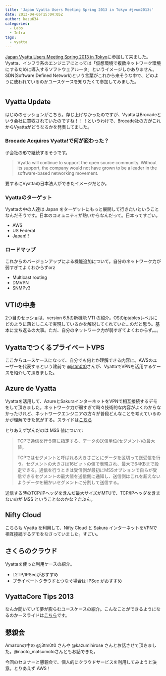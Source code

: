 ```yaml
---
title: 'Japan Vyatta Users Meeting Spring 2013 in Tokyo #jvum2013s'
date: 2013-04-05T15:04:05Z
author: kazu634
categories:
  - Labs
  - Infra
tags:
  - vyatta
---
```

<a href="http://atnd.org/event/jvum2013s" onclick="__gaTracker('send', 'event', 'outbound-article', 'http://atnd.org/event/jvum2013s', 'Japan Vyatta Users Meeting Spring 2013 in Tokyo');">Japan Vyatta Users Meeting Spring 2013 in Tokyo</a>に参加して来ました。Vyatta、インフラ系のエンジニアにとっては「仮想環境で複数ネットワーク環境にするために導入するソフトウェアルータ」というイメージしかありません。SDN(Software Defined Network)という言葉がこれから来そうな中で、どのように使われているのかユースケースを知りたくて参加してみました。

<img class="aligncenter" alt="" src="http://www.vyatta-users.jp/390786964421033_547dc903.png" />

<!--more-->

## Vyatta Update

はじめのセッションがこちら。存じ上げなかったのですが、VyattaはBrocadeという会社に買収されていたのですね！！！というわけで、Brocade社の方がこれからVyattaがどうなるかを発表してました。

### Brocade Acquires Vyatta!で何が変わった？

子会社の形で継続するそうです。

> Vyatta will continue to support the open source community. Without its support, the company would not have grown to be a leader in the software-based networking movement.

要するにVyattaの日本法人ができたイメージだとか。

### Vyattaのターゲット

Vyattaの中の人達は Japan をターゲットにもっと展開して行きたいということなんだそうです。日本のコミュニティが熱いからなんだって。日本ってすごい。

  * AWS
  * US Federal
  * Japan!!!

### ロードマップ

これからのバージョンアップによる機能追加について。自分のネットワーク力が弱すぎてよくわからずorz

  * Multicast routing
  * DMVPN
  * SNMPv3

## VTIの中身

2つ目のセッショは、version 6.5の新機能 VTI の紹介。OSのiptablesレベルにどのように落としこんで実現しているかを解説してくれていた…のだと思う。基本に立ち返るの大事。ただ、自分のネットワーク力が弱すぎてよくわからず。。。

## VyattaでつくるプライベートVPS

ここからユースケースになって、自分でも何とか理解できる内容に。AWSのユーザーを代表するという建前で <a href="http://d.hatena.ne.jp/j3tm0t0/" onclick="__gaTracker('send', 'event', 'outbound-article', 'http://d.hatena.ne.jp/j3tm0t0/', '@jstm0t0');" target="_blank">@jstm0t0</a>さんが、VyattaでVPNを活用するケースを紹介して頂きました。

## Azure de Vyatta

Vyattaを活用して、AzureとSakuraインターネットをVPNで相互接続するデモをして頂きました。ネットワーク力が弱すぎて時々技術的な内容がよくわからなかったけれど、ネットワークエンジニアの方々が普段どんなことを考えているのかが理解できた気がする。スライドは<a href="http://www.slideshare.net/kazumihirose/" onclick="__gaTracker('send', 'event', 'outbound-article', 'http://www.slideshare.net/kazumihirose/', 'こちら');" target="_blank">こちら</a>

とりあえず学んだのは MSS 値について:

> TCPで通信を行う際に指定する、データの送信単位(セグメント)の最大値。
>
> TCPではセグメントと呼ばれる大きさごとにデータを区切って送受信を行う。セグメントの大きさは16ビットの値で表現され、最大で64KBまで設定できる。通信を行うときは受信側が最初にMSSオプションで自らが受信できるセグメントの最大値を送信側に通知し、送信側はこれを超えないようデータを細かいセグメントに分割して送信する。

送信する時のTCP/IPヘッダを含んだ最大サイズがMTUで、TCP/IPヘッダを含まないのが MSS ということなのかな？たぶん。

## Nifty Cloud

こちらも Vyatta を利用して、Nifty Cloud と Sakura インターネットをVPNで相互接続するデモをなさっていました。すごい。

## さくらのクラウド

Vyattaを使った利用ケースの紹介。

  * L2TP/IPSecがおすすめ
  * プライベートクラウドとつなぐ場合は IPSec がおすすめ

## VyattaCore Tips 2013

なんか聞いていて夢が膨らむユースケースの紹介。こんなことができるようになるのかースライドは<a href="http://www.slideshare.net/naotomatsumoto/vyattacore-tips2013" onclick="__gaTracker('send', 'event', 'outbound-article', 'http://www.slideshare.net/naotomatsumoto/vyattacore-tips2013', 'こちら');" target="_blank">こちら</a>です。

## 懇親会

Amazonの中の @j3tm0t0 さんや @kazumihirose さんとお話させて頂きました。@naoto_matsumotoさんともお話できた。

今回のセミナーと懇親会で、個人的にクラウドサービスを利用してみようと決意。とりあえず AWS！
